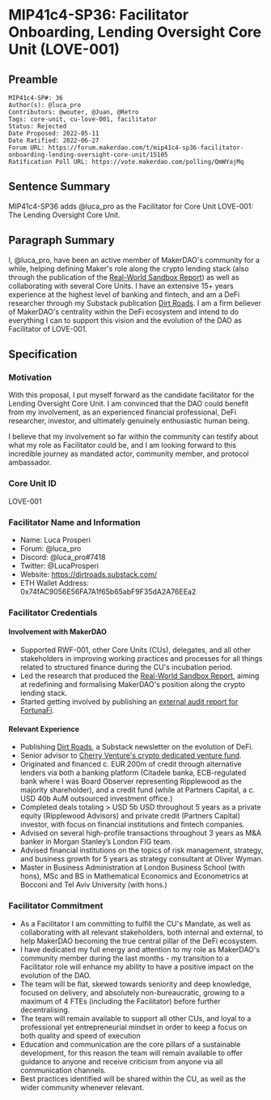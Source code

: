 # MIP41c4-SP36: Facilitator Onboarding, Lending Oversight Core Unit (LOVE-001)

## Preamble

```
MIP41c4-SP#: 36
Author(s): @luca_pro
Contributors: @wouter, @Juan, @Retro
Tags: core-unit, cu-love-001, facilitator
Status: Rejected
Date Proposed: 2022-05-11
Date Ratified: 2022-06-27
Forum URL: https://forum.makerdao.com/t/mip41c4-sp36-facilitator-onboarding-lending-oversight-core-unit/15105
Ratification Poll URL: https://vote.makerdao.com/polling/QmWYajMq
```

## Sentence Summary

MIP41c4-SP36 adds @luca_pro as the Facilitator for Core Unit LOVE-001: The Lending Oversight Core Unit.

## Paragraph Summary

I, @luca_pro, have been an active member of MakerDAO's community for a while, helping defining Maker's role along the crypto lending stack (also through the publication of the [Real-World Sandbox Report](https://forum.makerdao.com/t/real-world-sandbox-final-deliverable-for-consultation-round/11915?u=luca_pro)) as well as collaborating with several Core Units. I have an extensive 15+ years experience at the highest level of banking and fintech, and am a DeFi researcher through my Substack publication [Dirt Roads](https://dirtroads.substack.com/). I am a firm believer of MakerDAO's centrality within the DeFi ecosystem and intend to do everything I can to support this vision and the evolution of the DAO as Facilitator of LOVE-001.

## Specification

### Motivation

With this proposal, I put myself forward as the candidate facilitator for the Lending Oversight Core Unit. I am convinced that the DAO could benefit from my involvement, as an experienced financial professional, DeFi researcher, investor, and ultimately genuinely enthusiastic human being.

I believe that my involvement so far within the community can testify about what my role as Facilitator could be, and I am looking forward to this incredible journey as mandated actor, community member, and protocol ambassador.

### Core Unit ID

LOVE-001

### Facilitator Name and Information

- Name: Luca Prosperi
- Forum: @luca_pro
- Discord: @luca_pro#7418
- Twitter: @LucaProsperi
- Website: https://dirtroads.substack.com/
- ETH Wallet Address: 0x74fAC9056E56FA7A1f65b65abF9F35dA2A76EEa2

### Facilitator Credentials

#### Involvement with MakerDAO

* Supported RWF-001, other Core Units (CUs), delegates, and all other stakeholders in improving working practices and processes for all things related to structured finance during the CU's incubation period.
* Led the research that produced the [Real-World Sandbox Report](https://forum.makerdao.com/t/real-world-sandbox-final-deliverable-for-consultation-round/11915?u=luca_pro), aiming at redefining and formalising MakerDAO's position along the crypto lending stack.
* Started getting involved by publishing an [external audit report for FortunaFi](https://forum.makerdao.com/t/fortunafi-external-audit-report-by-luca-prosperi/10363?u=luca_pro).

#### Relevant Experience

* Publishing [Dirt Roads](https://dirtroads.substack.com/), a Substack newsletter on the evolution of DeFi.
* Senior advisor to [Cherry Venture's crypto dedicated venture fund](https://www.cherry.xyz).
* Originated and financed c. EUR 200m of credit through alternative lenders via both a banking platform (Citadele banka, ECB-regulated bank where I was Board Observer representing Ripplewood as the majority shareholder), and a credit fund (while at Partners Capital, a c. USD 40b AuM outsourced investment office.)
* Completed deals totaling > USD 5b USD throughout 5 years as a private equity (Ripplewood Advisors) and private credit (Partners Capital) investor, with focus on financial institutions and fintech companies.
* Advised on several high-profile transactions throughout 3 years as M&A banker in Morgan Stanley’s London FIG team.
* Advised financial institutions on the topics of risk management, strategy, and business growth for 5 years as strategy consultant at Oliver Wyman.
* Master in Business Administration at London Business School (with hons), MSc and BS in Mathematical Economics and Econometrics at Bocconi and Tel Aviv University (with hons.)

### Facilitator Commitment

* As a Facilitator I am committing to fulfill the CU's Mandate, as well as collaborating with all relevant stakeholders, both internal and external, to help MakerDAO becoming the true central pillar of the DeFi ecosystem.
* I have dedicated my full energy and attention to my role as MakerDAO's community member during the last months - my transition to a Facilitator role will enhance my ability to have a positive impact on the evolution of the DAO.
* The team will be flat, skewed towards seniority and deep knowledge, focused on delivery, and absolutely non-bureaucratic, growing to a maximum of 4 FTEs (including the Facilitator) before further decentralising.
* The team will remain available to support all other CUs, and loyal to a professional yet entrepreneurial mindset in order to keep a focus on both quality and speed of execution
* Education and communication are the core pillars of a sustainable development, for this reason the team will remain available to offer guidance to anyone and receive criticism from anyone via all communication channels.
* Best practices identified will be shared within the CU, as well as the wider community whenever relevant.
